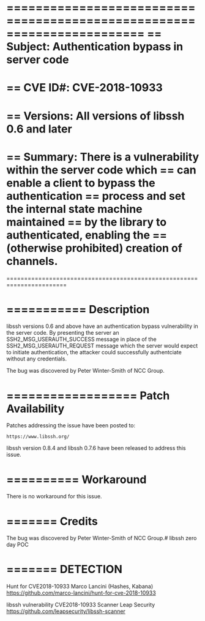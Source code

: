 =======================================================================
== Subject:    Authentication bypass in server code
==
== CVE ID#:    CVE-2018-10933
==
== Versions:   All versions of libssh 0.6 and later
==
== Summary:    There is a vulnerability within the server code which
==             can enable a client to bypass the authentication
==             process and set the internal state machine maintained
==             by the library to authenticated, enabling the
==             (otherwise prohibited) creation of channels.
==
=======================================================================

===========
Description
===========

libssh versions 0.6 and above have an authentication bypass vulnerability in
the server code.  By presenting the server an SSH2_MSG_USERAUTH_SUCCESS message
in place of the SSH2_MSG_USERAUTH_REQUEST message which the server would expect
to initiate authentication, the attacker could successfully authentciate
without any credentials.

The bug was discovered by Peter Winter-Smith of NCC Group.

==================
Patch Availability
==================

Patches addressing the issue have been posted to:

    https://www.libssh.org/

libssh version 0.8.4 and libssh 0.7.6 have been released to address this issue.

==========
Workaround
==========

There is no workaround for this issue.

=======
Credits
=======

The bug was discovered by Peter Winter-Smith of NCC Group.# libssh zero day POC

=======
DETECTION
=======
Hunt for CVE2018-10933 Marco Lancini (Hashes, Kabana)
https://github.com/marco-lancini/hunt-for-cve-2018-10933

libssh vulnerability CVE2018-10933 Scanner Leap Security 
https://github.com/leapsecurity/libssh-scanner
